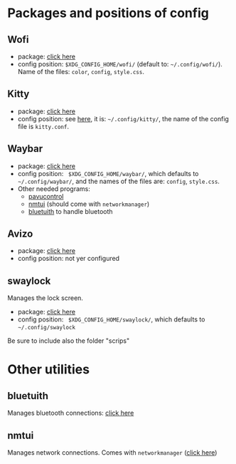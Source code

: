 # Packages and positions of config
## Wofi
- package: [click here](https://archlinux.org/packages/extra/x86_64/wofi/)
- config position: `$XDG_CONFIG_HOME/wofi/` (default to: `~/.config/wofi/`). Name of the files: `color`, `config`, `style.css`.
## Kitty
- package: [click here](https://archlinux.org/packages/extra/x86_64/kitty/)
- config position: see [here](https://sw.kovidgoyal.net/kitty/conf/), it is: `~/.config/kitty/`, the name of the config file is `kitty.conf`.
## Waybar
- package: [click here](https://archlinux.org/packages/extra/x86_64/waybar/)
- config position: ` $XDG_CONFIG_HOME/waybar/`, which defaults to `~/.config/waybar/`, and the names of the files are: `config`, `style.css`.
- Other needed programs:
    - [pavucontrol](https://archlinux.org/packages/extra/x86_64/pavucontrol/)
    - [nmtui](https://man.archlinux.org/man/nmtui.1) (should come with `networkmanager`)
    - [bluetuith](https://aur.archlinux.org/packages/bluetuith-bin) to handle bluetooth
## Avizo
- package: [click here](https://aur.archlinux.org/packages/avizo)
- config position: not yer configured
## swaylock
Manages the lock screen.
- package: [click here](https://archlinux.org/packages/extra/x86_64/swaylock/)
- config position: ` $XDG_CONFIG_HOME/swaylock/`, which defaults to `~/.config/swaylock`

Be sure to include also the folder "scrips"
# Other utilities
## bluetuith
Manages bluetooth connections: [click here](https://aur.archlinux.org/packages/bluetuith-bin)
## nmtui
Manages network connections. Comes with `networkmanager` ([click here](https://man.archlinux.org/man/nmtui.1))